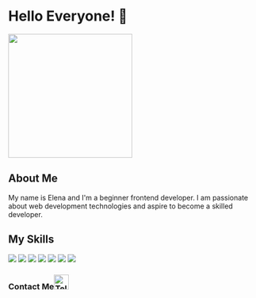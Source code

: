 # Hello Everyone! 👋
<img src="https://img.freepik.com/premium-vector/girl-using-laptop-vector-illustration-flat-style-cartoon-character_1142-64091.jpg?w=826" width="250" height="250">


## About Me
My name is Elena and I'm a beginner frontend developer. I am passionate about web development technologies and aspire to become a skilled developer.

## My Skills
<div style="display: inline;">
    <img src="https://img.icons8.com/color/48/000000/html-5.png"/>
    <img src="https://img.icons8.com/color/48/000000/css3.png"/>
    <img src="https://img.icons8.com/windows/48/000000/sass.png"/>
    <img src="https://img.icons8.com/color/48/000000/javascript.png"/>
    <img src="https://img.icons8.com/color/48/000000/figma--v1.png"/>
    <img src="https://img.icons8.com/color/48/000000/bootstrap.png"/>
    <img src="https://img.icons8.com/officel/40/000000/react.png"/>
</div>

###  Contact Me[<img src="https://upload.wikimedia.org/wikipedia/commons/8/82/Telegram_logo.svg" alt="Telegram" width="30">](https://t.me/...)
